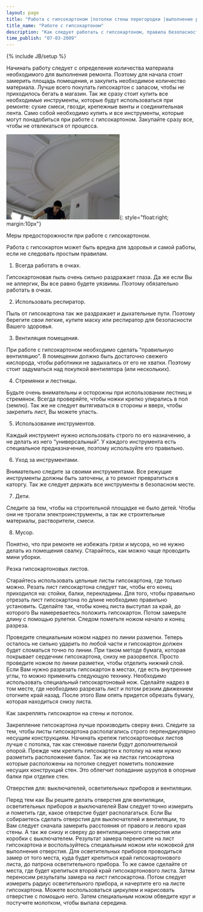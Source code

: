 ```yaml
---
layout: page
title: "Работа с гипсокартоном |потолки стены перегородки |выполнение работ"
title_name: "Работе с гипсокартоном"
description: "Как следует работать с гипсокартоном, правила безопасности при работе с гипсокартоном"
time_publish: "07-03-2009"
---
```

{% include JB/setup %}

Начинать работу следует с определения количества материала необходимого для выполнения ремонта. Поэтому для начала стоит замерить площадь помещения, и закупить необходимое количество материала. Лучше всего покупать гипсокартон с запасом, чтобы не приходилось бегать в магазин.
Так же сразу стоит купить все необходимые инструменты, которые будут использоваться при ремонте: сухие смеси, гвозди, крепежные винты и соединительная лента. Само собой необходимо купить и все инструменты, которые могут понадобиться при работе с гипсокартоном. Закупайте сразу все, чтобы не отвлекаться от процесса.

![Работа с гипсокартоном](images/gips-gips.jpg){: style="float:right; margin:10px"}

Меры предосторожности при работе с гипсокартоном.

Работа с гипсокартон может быть вредна для здоровья и самой работы, если не следовать простым правилам.

1. Всегда работать в очках.

Гипсокартоновая пыль очень сильно раздражает глаза. Да же если Вы не аллергик, Вы все равно будете уязвимы. Поэтому обязательно работать в очках.

2.	Использовать респиратор.

Пыль от гипсокартона так же раздражает и дыхательные пути. Поэтому берегите свои легкие, купите маску или респиратор для безопасности Вашего здоровья.

3.	Вентиляция помещения.

При работе с гипсокартоном необходимо сделать “правильную вентиляцию”. В помещении должно быть достаточно свежего кислорода, чтобы работники не задыхались от его не хватки. Поэтому стоит задуматься над покупкой вентилятора (или нескольких).

4.	Стремянки и лестницы.

Будьте очень внимательны и осторожны при использовании лестниц и стремянок. Всегда проверяйте, чтобы ножки крепко упирались в пол (землю). Так же не следует вытягиваться в стороны и вверх, чтобы закрепить лист, Вы можете упасть.

5.	Использование инструментов.

Каждый инструмент нужно использовать строго по его назначению, а не делать из него “универсальный”. У каждого инструмента есть специальное предназначение, поэтому используйте его правильно.

6.	Уход за инструментами.

Внимательно следите за своими инструментами. Все режущие инструменты должны быть заточены, а то ремонт превратиться в каторгу. Так же следует держать все инструменты в безопасном месте.

7.	Дети.

Следите за тем, чтобы на строительной площадке не было детей. Чтобы они не трогали электроинструменты, а так же строительные материалы, растворители, смеси.

8.	Мусор.

Понятно, что при ремонте не избежать грязи и мусора, но не нужно делать из помещения свалку. Старайтесь, как можно чаще проводить мини уборки.

Резка гипсокартоновых листов.

Старайтесь использовать цельные листы гипсокартона, где только можно. Резать лист гипсокартона следует так, чтобы его конец приходился на: стойки, балки, перекладины.
Для того, чтобы правильно отрезать лист гипсокартона по длине необходимо правильно установить. Сделайте так, чтобы конец листа выступал за край, до которого Вы намереваетесь положить гипсокартон. Потом замерьте длину с помощью рулетки. Следом пометьте ножом начало и конец разреза.

Проведите специальным ножом надрез по линии разметки. Теперь осталось не сильно ударить по любой части и гипсокартон должен будет сломаться точно по линии. При таком методе бумага, которая покрывает сердечник гипсокартона, снизу не разорвется. Просто проведите ножом по линии разметки, чтобы отделить нижний слой.
Если Вам нужно разрезать гипсокартон в местах, где есть внутренние углы, то можно применить следующую технику. Необходимо использовать специальный гипсокартоновый нож. Сделайте надрез в том месте, где необходимо разрезать лист и потом резким движением отогните край назад. После этого Вам опять придется обрезать бумагу, которая находиться снизу листа.

Как закреплять гипсокартон на стены и потолок.

Закрепление гипсокартона лучше производить сверху вниз. Следите за тем, чтобы листы гипсокартона располагались строго перпендикулярно несущим конструкциям. Начинать крепеж гипсокартоновых листов лучше с потолка, так как стеновые панели будут дополнительной опорой.
Прежде чем крепить гипсокартон к потолку на нем нужно разметить расположение балок. Так же на листах гипсокартона которые расположены на потолке следует пометить положение несущих конструкций стен. Это облегчит попадание шурупов в опорные балки при отделке стен.

Отверстия для: выключателей, осветительных приборов и вентиляции.

Перед тем как Вы решите делать отверстия для вентиляции, осветительных приборов и выключателей Вам следует точно измерить и пометить где, какое отверстие будет располагаться.
Если Вы собираетесь сделать отверстия для выключателей и вентиляции, то Вам следует сначала замерить расстояния от правого и левого края стены. А так же снизу и сверху до вентиляционного отверстия или коробки с выключателем. Результат замера перенесите на лист гипсокартона и воспользуйтесь специальным ножом или ножовкой для выполнения отверстия.
Для осветительных приборов проводиться замер от того места, куда будет крепиться край гипсокартонового листа, до патрона осветительного прибора. То же самое сделайте от места, где будет крепиться второй край гипсокартонового листа. Затем переносим результаты замера на лист гипсокартона. Потом следует измерить радиус осветительного прибора, и начертите его на листе гипсокартона.
Можете воспользоваться циркулем и нарисовать отверстие с помощью него. Затем специальным ножом обведите круг и постучите молотком, чтобы выпала середина.
